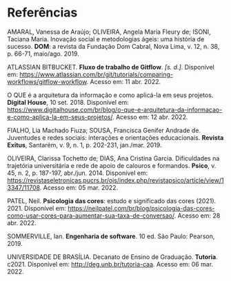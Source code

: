 # Referências

AMARAL, Vanessa de Araújo; OLIVEIRA, Angela Maria Fleury de; ISONI, Taciana Maria. Inovação social e metodologias ágeis: uma história de sucesso. <b>DOM</b>: a revista da Fundação Dom Cabral, Nova Lima, v. 12, n. 38, p. 66-71, maio/ago. 2019.

ATLASSIAN BITBUCKET. <b>Fluxo de trabalho de Gitflow</b>. <i>[s. d.]</i>. Disponível em: https://www.atlassian.com/br/git/tutorials/comparing-workflows/gitflow-workflow. Acesso em: 11 abr. 2022.

O QUE é a arquitetura da informação e como aplicá-la em seus projetos. <b>Digital House</b>, 10 set. 2018. Disponível em: https://www.digitalhouse.com/br/blog/o-que-e-arquitetura-da-informacao-e-como-aplica-la-em-seus-projetos/. Acesso em: 12 abr. 2022.

FIALHO, Lia Machado Fiuza; SOUSA, Francisca Genifer Andrade de. Juventudes e redes sociais: interações e orientações educacionais. <b>Revista Exitus</b>, Santarém, v. 9, n. 1, p. 202-231, jan./mar. 2019.

OLIVEIRA, Clarissa Tochetto de; DIAS, Ana Cristina Garcia. Dificuldades na trajetória universitária e rede de apoio de calouros e formandos. <b>Psico</b>, v. 45, n. 2, p. 187-197, abr./jun. 2014. Disponível em: https://revistaseletronicas.pucrs.br/ojs/index.php/revistapsico/article/view/13347/11708. Acesso em: 05 mar. 2022.

PATEL, Neil. <b>Psicologia das cores</b>: estudo e significado das cores (2021). 2021. Disponível em: https://neilpatel.com/br/blog/psicologia-das-cores-como-usar-cores-para-aumentar-sua-taxa-de-conversao/. Acesso em: 28 abr. 2022.

SOMMERVILLE, Ian. <b>Engenharia de software</b>. 10 ed. São Paulo: Pearson, 2019.

UNIVERSIDADE DE BRASÍLIA. Decanato de Ensino de Graduação. <b>Tutoria</b>. c2021. Disponível em: http://deg.unb.br/tutoria-caa. Acesso em: 06 mar. 2022.
